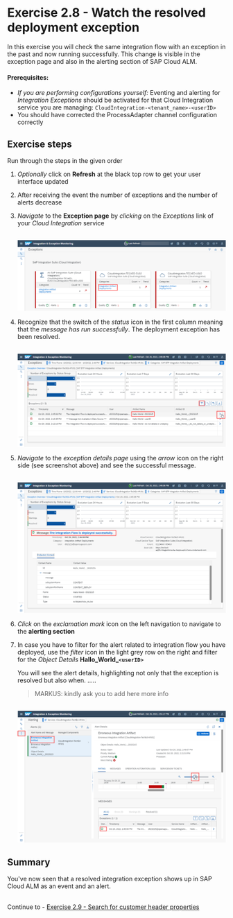 # Exercise 2.8 - Watch the resolved deployment exception

In this exercise you will check the same integration flow with an exception in the past and now running successfully. This change is visible in the exception page and also in the alerting section of SAP Cloud ALM.

#### Prerequisites:

- *If you are performing configurations yourself:* Eventing and alerting for *Integration Exceptions* should be activated for that Cloud Integration service you are managing: `CloudIntegration-<tenant_name>-<userID>`
- You should have corrected the ProcessAdapter channel configuration correctly

## Exercise steps

Run through the steps in the given order

1. *Optionally* click on **Refresh** at the black top row to get your user interface updated

	
2. After receiving the event the number of exceptions and the number of alerts decrease

2. *Navigate* to the **Exception page** by *clicking* on the *Exceptions* link of your *Cloud Integration* service
    
    <br>![](/exercises/ex2/images/IMExceptionsLink.png)
    
3. Recognize that the switch of the *status* icon in the first column meaning that the *message has run successfully*. The deployment exception has been resolved.

    <br>![](/exercises/ex2/images/IMExceptPageSuccessMoveToDetails.png)

4. *Navigate* to the *exception details page* using the *arrow* icon on the right side (see screenshot above) and see the successful message.

    <br>![](/exercises/ex2/images/IMExceptDetailsSuccessfulMessage.png)

5. *Click* on the *exclamation mark* icon on the left navigation to navigate to the **alerting section**

6. In case you have to filter for the alert related to integration flow you have deployed, use the *filter* icon in the light grey row on the right and filter for the *Object Details* **Hallo_World_`<userID>`**

   You will see the alert details, highlighting not only that the exception is resolved but also when. .....
   
   > MARKUS: kindly ask you to add here more info

    <br>![](/exercises/ex2/images/IMExceptAlertDetailsSuccessfulMessage.png)


## Summary

You've now seen that a resolved integration exception shows up in SAP Cloud ALM as an event and an alert.

<br>Continue to - [Exercise 2.9 - Search for customer header properties](/exercises/ex2/ex29/)
